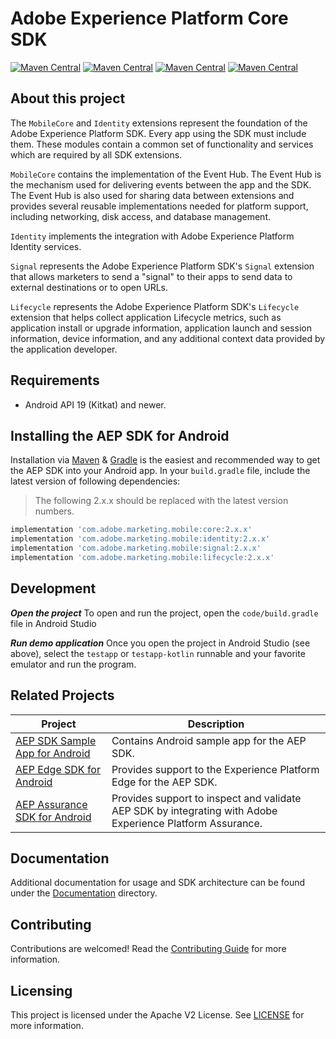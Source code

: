 # Adobe Experience Platform Core SDK

[![Maven Central](https://img.shields.io/maven-central/v/com.adobe.marketing.mobile/core.svg?logo=android&logoColor=white&label=core)](https://mvnrepository.com/artifact/com.adobe.marketing.mobile/core)
[![Maven Central](https://img.shields.io/maven-central/v/com.adobe.marketing.mobile/identity.svg?logo=android&logoColor=white&label=identity)](https://mvnrepository.com/artifact/com.adobe.marketing.mobile/identity)
[![Maven Central](https://img.shields.io/maven-central/v/com.adobe.marketing.mobile/signal.svg?logo=android&logoColor=white&label=signal)](https://mvnrepository.com/artifact/com.adobe.marketing.mobile/signal)
[![Maven Central](https://img.shields.io/maven-central/v/com.adobe.marketing.mobile/lifecycle.svg?logo=android&logoColor=white&label=lifecycle)](https://mvnrepository.com/artifact/com.adobe.marketing.mobile/lifecycle)

## About this project

The `MobileCore` and `Identity` extensions represent the foundation of the Adobe Experience Platform SDK. Every app using the SDK must include them. These modules contain a common set of functionality and services which are required by all SDK extensions.

`MobileCore` contains the implementation of the Event Hub. The Event Hub is the mechanism used for delivering events between the app and the SDK. The Event Hub is also used for sharing data between extensions and provides several reusable implementations needed for platform support, including networking, disk access, and database management.

`Identity` implements the integration with Adobe Experience Platform Identity services.

`Signal` represents the Adobe Experience Platform SDK's `Signal` extension that allows marketers to send a "signal" to their apps to send data to external destinations or to open URLs. 

`Lifecycle` represents the Adobe Experience Platform SDK's `Lifecycle` extension that helps collect application Lifecycle metrics, such as application install or upgrade information, application launch and session information, device information, and any additional context data provided by the application developer. 

## Requirements

- Android API 19 (Kitkat) and newer.

## Installing the AEP SDK for Android

Installation via [Maven](https://maven.apache.org/) & [Gradle](https://gradle.org/) is the easiest and recommended way to get the AEP SDK into your Android app.  In your `build.gradle` file, include the latest version of following dependencies:

> The following 2.x.x should be replaced with the latest version numbers.

```gradle
implementation 'com.adobe.marketing.mobile:core:2.x.x'
implementation 'com.adobe.marketing.mobile:identity:2.x.x'
implementation 'com.adobe.marketing.mobile:signal:2.x.x'
implementation 'com.adobe.marketing.mobile:lifecycle:2.x.x'
```

## Development

***Open the project*** To open and run the project, open the `code/build.gradle` file in Android Studio

***Run demo application*** Once you open the project in Android Studio (see above), select the `testapp` or `testapp-kotlin` runnable and your favorite emulator and run the program.

## Related Projects

| Project                                                      | Description                                                  |
| ------------------------------------------------------------ | ------------------------------------------------------------ |
| [AEP SDK Sample App for Android](https://github.com/adobe/aepsdk-sample-app-android) | Contains Android sample app for the AEP SDK. |
| [AEP Edge SDK for Android](https://github.com/adobe/aepsdk-edge-android) | Provides support to the Experience Platform Edge for the AEP SDK.|
 | [AEP Assurance SDK for Android](https://github.com/adobe/aepsdk-assurance-android) |  Provides support to inspect and validate AEP SDK by integrating with Adobe Experience Platform Assurance. |

## Documentation

Additional documentation for usage and SDK architecture can be found under the [Documentation](Documentation) directory.

## Contributing

Contributions are welcomed! Read the [Contributing Guide](./.github/CONTRIBUTING.md) for more information.

## Licensing

This project is licensed under the Apache V2 License. See [LICENSE](LICENSE) for more information.

